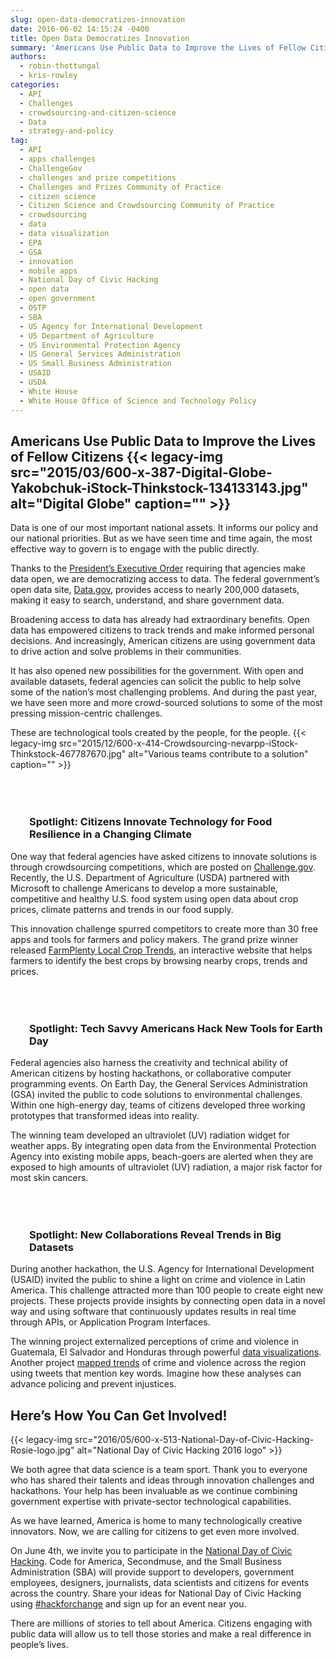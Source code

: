 ```yaml
---
slug: open-data-democratizes-innovation
date: 2016-06-02 14:15:24 -0400
title: Open Data Democratizes Innovation
summary: 'Americans Use Public Data to Improve the Lives of Fellow Citizens Data is one of our most important national assets. It informs our policy and our national priorities. But as we have seen time and time again, the most effective way to govern is to engage with the public directly. Thanks to the President’s Executive Order requiring'
authors:
  - robin-thottungal
  - kris-rowley
categories:
  - API
  - Challenges
  - crowdsourcing-and-citizen-science
  - Data
  - strategy-and-policy
tag:
  - API
  - apps challenges
  - ChallengeGov
  - challenges and prize competitions
  - Challenges and Prizes Community of Practice
  - citizen science
  - Citizen Science and Crowdsourcing Community of Practice
  - crowdsourcing
  - data
  - data visualization
  - EPA
  - GSA
  - innovation
  - mobile apps
  - National Day of Civic Hacking
  - open data
  - open government
  - OSTP
  - SBA
  - US Agency for International Development
  - US Department of Agriculture
  - US Environmental Protection Agency
  - US General Services Administration
  - US Small Business Administration
  - USAID
  - USDA
  - White House
  - White House Office of Science and Technology Policy
---
```


## Americans Use Public Data to Improve the Lives of Fellow Citizens {{< legacy-img src="2015/03/600-x-387-Digital-Globe-Yakobchuk-iStock-Thinkstock-134133143.jpg" alt="Digital Globe" caption="" >}} 

Data is one of our most important national assets. It informs our policy and our national priorities. But as we have seen time and time again, the most effective way to govern is to engage with the public directly.

Thanks to the [President’s Executive Order](https://www.whitehouse.gov/the-press-office/2013/05/09/executive-order-making-open-and-machine-readable-new-default-government-) requiring that agencies make data open, we are democratizing access to data. The federal government’s open data site, [Data.gov](https://www.data.gov/), provides access to nearly 200,000 datasets, making it easy to search, understand, and share government data.

Broadening access to data has already had extraordinary benefits. Open data has empowered citizens to track trends and make informed personal decisions. And increasingly, American citizens are using government data to drive action and solve problems in their communities.

It has also opened new possibilities for the government. With open and available datasets, federal agencies can solicit the public to help solve some of the nation’s most challenging problems. And during the past year, we have seen more and more crowd-sourced solutions to some of the most pressing mission-centric challenges.

These are technological tools created by the people, for the people. {{< legacy-img src="2015/12/600-x-414-Crowdsourcing-nevarpp-iStock-Thinkstock-467787670.jpg" alt="Various teams contribute to a solution" caption="" >}} 

<h3 id="spotlight-crowdsourcing" style="padding-top: 50px;padding-left: 30px">
  Spotlight: Citizens Innovate Technology for Food Resilience in a Changing Climate
</h3>

One way that federal agencies have asked citizens to innovate solutions is through crowdsourcing competitions, which are posted on [Challenge.gov](https://www.challenge.gov/list/). Recently, the U.S. Department of Agriculture (USDA) partnered with Microsoft to challenge Americans to develop a more sustainable, competitive and healthy U.S. food system using open data about crop prices, climate patterns and trends in our food supply.

This innovation challenge spurred competitors to create more than 30 free apps and tools for farmers and policy makers. The grand prize winner released [FarmPlenty Local Crop Trends](http://farmplenty.com/croptrends/), an interactive website that helps farmers to identify the best crops by browsing nearby crops, trends and prices.

<h3 id="spotlight-earth-day" style="padding-top: 50px;padding-left: 30px">
  Spotlight: Tech Savvy Americans Hack New Tools for Earth Day
</h3>

Federal agencies also harness the creativity and technical ability of American citizens by hosting hackathons, or collaborative computer programming events. On Earth Day, the General Services Administration (GSA) invited the public to code solutions to environmental challenges. Within one high-energy day, teams of citizens developed three working prototypes that transformed ideas into reality.

The winning team developed an ultraviolet (UV) radiation widget for weather apps. By integrating open data from the Environmental Protection Agency into existing mobile apps, beach-goers are alerted when they are exposed to high amounts of ultraviolet (UV) radiation, a major risk factor for most skin cancers.

<h3 id="spotlight-collaborations" style="padding-top: 50px;padding-left: 30px">
  Spotlight: New Collaborations Reveal Trends in Big Datasets
</h3>

During another hackathon, the U.S. Agency for International Development (USAID) invited the public to shine a light on crime and violence in Latin America. This challenge attracted more than 100 people to create eight new projects. These projects provide insights by connecting open data in a novel way and using software that continuously updates results in real time through APIs, or Application Program Interfaces.

The winning project externalized perceptions of crime and violence in Guatemala, El Salvador and Honduras through powerful [data visualizations](http://hpp-gt.org/LACHack/). Another project [mapped trends](http://consulting.vizonomy.com/consulting/projects/hackathon/hackathon.png) of crime and violence across the region using tweets that mention key words. Imagine how these analyses can advance policing and prevent injustices.

## Here’s How You Can Get Involved!

{{< legacy-img src="2016/05/600-x-513-National-Day-of-Civic-Hacking-Rosie-logo.jpg" alt="National Day of Civic Hacking 2016 logo" >}}

We both agree that data science is a team sport. Thank you to everyone who has shared their talents and ideas through innovation challenges and hackathons. Your help has been invaluable as we continue combining government expertise with private-sector technological capabilities.

As we have learned, America is home to many technologically creative innovators. Now, we are calling for citizens to get even more involved.

On June 4th, we invite you to participate in the [National Day of Civic Hacking](https://www.codeforamerica.org/events/national-day-2016). Code for America, Secondmuse, and the Small Business Administration (SBA) will provide support to developers, government employees, designers, journalists, data scientists and citizens for events across the country. Share your ideas for National Day of Civic Hacking using [#hackforchange](https://twitter.com/search?q=%23hackforchange) and sign up for an event near you.

There are millions of stories to tell about America. Citizens engaging with public data will allow us to tell those stories and make a real difference in people’s lives.
